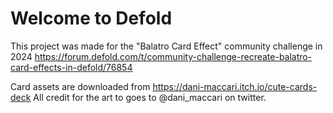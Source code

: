 # Welcome to Defold


This project was made for the "Balatro Card Effect" community challenge in 2024 https://forum.defold.com/t/community-challenge-recreate-balatro-card-effects-in-defold/76854


Card assets are downloaded from https://dani-maccari.itch.io/cute-cards-deck
All credit for the art to goes to @dani_maccari on twitter.
